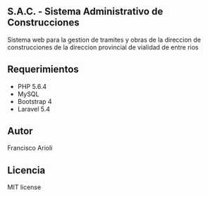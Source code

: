 ## S.A.C. - Sistema Administrativo de Construcciones

Sistema web para la gestion de tramites y obras de la direccion de construcciones de la direccion provincial de vialidad de entre rios

## Requerimientos

- PHP 5.6.4
- MySQL
- Bootstrap 4
- Laravel 5.4

## Autor

Francisco Arioli

## Licencia

MIT license
